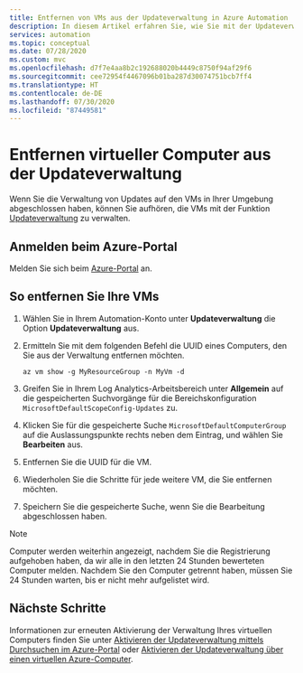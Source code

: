 ```yaml
---
title: Entfernen von VMs aus der Updateverwaltung in Azure Automation
description: In diesem Artikel erfahren Sie, wie Sie mit der Updateverwaltung verwaltete Computer entfernen.
services: automation
ms.topic: conceptual
ms.date: 07/28/2020
ms.custom: mvc
ms.openlocfilehash: d7f7e4aa8b2c192688020b4449c8750f94af29f6
ms.sourcegitcommit: cee72954f4467096b01ba287d30074751bcb7ff4
ms.translationtype: HT
ms.contentlocale: de-DE
ms.lasthandoff: 07/30/2020
ms.locfileid: "87449581"
---
```

# <a name="remove-vms-from-update-management"></a>Entfernen virtueller Computer aus der Updateverwaltung

Wenn Sie die Verwaltung von Updates auf den VMs in Ihrer Umgebung abgeschlossen haben, können Sie aufhören, die VMs mit der Funktion [Updateverwaltung](update-mgmt-overview.md) zu verwalten.

## <a name="sign-into-the-azure-portal"></a>Anmelden beim Azure-Portal

Melden Sie sich beim [Azure-Portal](https://portal.azure.com) an.

## <a name="to-remove-your-vms"></a>So entfernen Sie Ihre VMs

1. Wählen Sie in Ihrem Automation-Konto unter **Updateverwaltung** die Option **Updateverwaltung** aus.

2. Ermitteln Sie mit dem folgenden Befehl die UUID eines Computers, den Sie aus der Verwaltung entfernen möchten.

    ```azurecli
    az vm show -g MyResourceGroup -n MyVm -d
    ```

3. Greifen Sie in Ihrem Log Analytics-Arbeitsbereich unter **Allgemein** auf die gespeicherten Suchvorgänge für die Bereichskonfiguration `MicrosoftDefaultScopeConfig-Updates` zu.

4. Klicken Sie für die gespeicherte Suche `MicrosoftDefaultComputerGroup` auf die Auslassungspunkte rechts neben dem Eintrag, und wählen Sie **Bearbeiten** aus.

5. Entfernen Sie die UUID für die VM.

6. Wiederholen Sie die Schritte für jede weitere VM, die Sie entfernen möchten.

7. Speichern Sie die gespeicherte Suche, wenn Sie die Bearbeitung abgeschlossen haben.

>[!NOTE]
>Computer werden weiterhin angezeigt, nachdem Sie die Registrierung aufgehoben haben, da wir alle in den letzten 24 Stunden bewerteten Computer melden. Nachdem Sie den Computer getrennt haben, müssen Sie 24 Stunden warten, bis er nicht mehr aufgelistet wird.

## <a name="next-steps"></a>Nächste Schritte

Informationen zur erneuten Aktivierung der Verwaltung Ihres virtuellen Computers finden Sie unter [Aktivieren der Updateverwaltung mittels Durchsuchen im Azure-Portal](update-mgmt-enable-portal.md) oder [Aktivieren der Updateverwaltung über einen virtuellen Azure-Computer](update-mgmt-enable-vm.md).